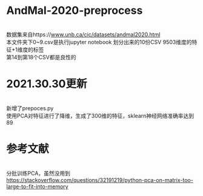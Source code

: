 # AndMal-2020-preprocess
<br>数据集来自https://www.unb.ca/cic/datasets/andmal2020.html
<br>本文件夹下0~9.csv是执行jupyter notebook 划分出来的10份CSV 9503维度的特征+1维度的标签
<br>第14到第18个CSV都是良性的


# 2021.30.30更新
<br>新增了prepoces.py
<br>使用PCA对特征进行了降维，生成了300维的特征，sklearn神经网络准确率达到89

# 参考文献
<br> 分批训练PCA，虽然没用到
https://stackoverflow.com/questions/32191219/python-pca-on-matrix-too-large-to-fit-into-memory
